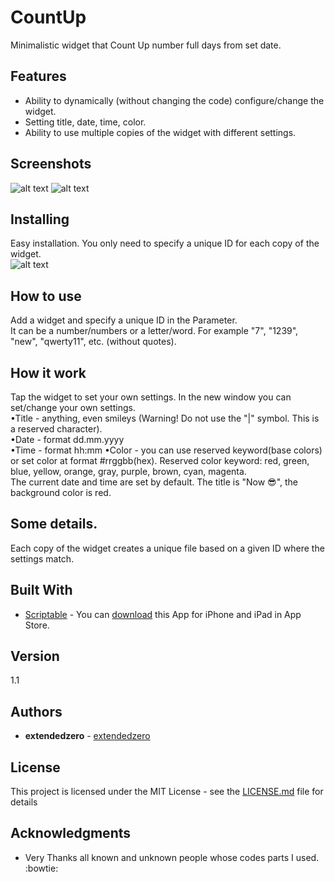 # CountUp
Minimalistic widget that Count Up number full days from set date.

## Features
- Ability to dynamically (without changing the code) configure/change the widget.  
- Setting title, date, time, color.  
- Ability to use multiple copies of the widget with different settings. 

## Screenshots
![alt text](https://github.com/extendedzero/Scriptable-IOS-Widget/blob/02beeca6baaf0afa35d3b708260b5ec9c9f2c6eb/CountUp/preview_1.png)
![alt text](https://github.com/extendedzero/Scriptable-IOS-Widget/blob/02beeca6baaf0afa35d3b708260b5ec9c9f2c6eb/CountUp/preview_2.png)

## Installing
Easy installation. You only need to specify a unique ID for each copy of the widget.  
![alt text](https://github.com/extendedzero/Scriptable-IOS-Widget/blob/7be1a427209c64a07352a403339f31ee483b72e4/CountUp/preview_3.png)

## How to use
Add a widget and specify a unique ID in the Parameter.  
It can be a number/numbers or a letter/word. For example "7", "1239", "new", "qwerty11", etc. (without quotes).

## How it work
Tap the widget to set your own settings. In the new window you can set/change your own settings.  
•Title - anything, even smileys (Warning!  Do not use the "|" symbol. This is a reserved character).  
•Date - format dd.mm.yyyy  
•Time - format hh:mm
•Color - you can use reserved keyword(base colors) or set color at format #rrggbb(hex). Reserved color keyword: red, green, blue, yellow, orange, gray, purple, brown, cyan, magenta.  
The current date and time are set by default. The title is "Now 😎", the background color is red.

## Some details. 
Each copy of the widget creates a unique file based on a given ID where the settings match.

## Built With
* [Scriptabl‪e‬](https://apps.apple.com/ru/app/scriptable/id1405459188) - You can [download](https://apps.apple.com/ru/app/scriptable/id1405459188) this App for iPhone and iPad in App Store. 

## Version
1.1

## Authors
* **extendedzero** - [extendedzero](https://github.com/extendedzero)

## License
This project is licensed under the MIT License - see the [LICENSE.md](LICENSE.md) file for details

## Acknowledgments
* Very Thanks all known and unknown people whose codes parts I used. :bowtie: 
